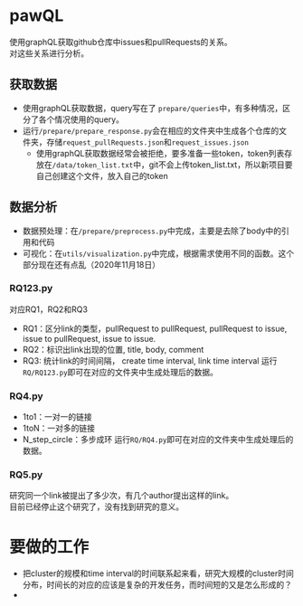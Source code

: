 # pawQL
使用graphQL获取github仓库中issues和pullRequests的关系。  
对这些关系进行分析。  

## 获取数据
- 使用graphQL获取数据，query写在了  `prepare/queries`中，有多种情况，区分了各个情况使用的query。
- 运行`/prepare/prepare_response.py`会在相应的文件夹中生成各个仓库的文件夹，存储`request_pullRequests.json`和`request_issues.json`  
    - 使用graphQL获取数据经常会被拒绝，要多准备一些token，token列表存放在`/data/token_list.txt`中，git不会上传token_list.txt，所以新项目要自己创建这个文件，放入自己的token
   
## 数据分析
- 数据预处理：在`/prepare/preprocess.py`中完成，主要是去除了body中的引用和代码
- 可视化：在`utils/visualization.py`中完成，根据需求使用不同的函数。这个部分现在还有点乱（2020年11月18日）
### RQ123.py
对应RQ1，RQ2和RQ3
- RQ1：区分link的类型，pullRequest to pullRequest, pullRequest to issue, issue to pullRequest, issue to issue.
- RQ2：标识出link出现的位置, title, body, comment
- RQ3: 统计link的时间间隔， create time interval, link time interval
运行`RQ/RQ123.py`即可在对应的文件夹中生成处理后的数据。
### RQ4.py
- 1to1：一对一的链接
- 1toN：一对多的链接
- N_step_circle：多步成环
运行`RQ/RQ4.py`即可在对应的文件夹中生成处理后的数据。
### RQ5.py
研究同一个link被提出了多少次，有几个author提出这样的link。  
目前已经停止这个研究了，没有找到研究的意义。

# 要做的工作
- 把cluster的规模和time interval的时间联系起来看，研究大规模的cluster时间分布，时间长的对应的应该是复杂的开发任务，而时间短的又是怎么形成的？
- 